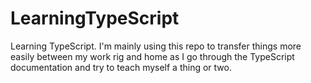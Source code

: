 # LearningTypeScript
Learning TypeScript.  I'm mainly using this repo to transfer things more easily between my work rig and home as I go through the TypeScript documentation and try to teach myself a thing or two.
